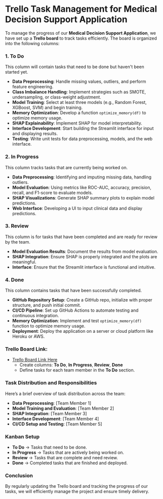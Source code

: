 # **Trello Task Management for Medical Decision Support Application**

To manage the progress of our **Medical Decision Support Application**, we have set up a **Trello board** to track tasks efficiently. The board is organized into the following columns:

### **1. To Do**
This column will contain tasks that need to be done but haven't been started yet.

- **Data Preprocessing**: Handle missing values, outliers, and perform feature engineering.
- **Class Imbalance Handling**: Implement strategies such as SMOTE, undersampling, or class-weight adjustment.
- **Model Training**: Select at least three models (e.g., Random Forest, XGBoost, SVM) and begin training.
- **Memory Optimization**: Develop a function `optimize_memory(df)` to optimize memory usage.
- **SHAP Explainability**: Implement SHAP for model interpretability.
- **Interface Development**: Start building the Streamlit interface for input and displaying results.
- **Testing**: Write unit tests for data preprocessing, models, and the web interface.

### **2. In Progress**
This column tracks tasks that are currently being worked on.

- **Data Preprocessing**: Identifying and imputing missing data, handling outliers.
- **Model Evaluation**: Using metrics like ROC-AUC, accuracy, precision, recall, and F1-score to evaluate models.
- **SHAP Visualizations**: Generate SHAP summary plots to explain model predictions.
- **Web Interface**: Developing a UI to input clinical data and display predictions.

### **3. Review**
This column is for tasks that have been completed and are ready for review by the team.

- **Model Evaluation Results**: Document the results from model evaluation.
- **SHAP Integration**: Ensure SHAP is properly integrated and the plots are meaningful.
- **Interface**: Ensure that the Streamlit interface is functional and intuitive.

### **4. Done**
This column contains tasks that have been successfully completed.

- **GitHub Repository Setup**: Create a GitHub repo, initialize with proper structure, and push initial commit.
- **CI/CD Pipeline**: Set up GitHub Actions to automate testing and continuous integration.
- **Memory Optimization**: Implement and test `optimize_memory(df)` function to optimize memory usage.
- **Deployment**: Deploy the application on a server or cloud platform like Heroku or AWS.

### **Trello Board Link**:
- [Trello Board Link Here](https://trello.com/)
  - Create columns: **To Do**, **In Progress**, **Review**, **Done**
  - Define tasks for each team member in the **To Do** section.

### **Task Distribution and Responsibilities**
Here’s a brief overview of task distribution across the team:

- **Data Preprocessing**: [Team Member 1]
- **Model Training and Evaluation**: [Team Member 2]
- **SHAP Integration**: [Team Member 3]
- **Interface Development**: [Team Member 4]
- **CI/CD Setup and Testing**: [Team Member 5]

### **Kanban Setup**
- **To Do** → Tasks that need to be done.
- **In Progress** → Tasks that are actively being worked on.
- **Review** → Tasks that are complete and need review.
- **Done** → Completed tasks that are finished and deployed.

### **Conclusion**
By regularly updating the Trello board and tracking the progress of our tasks, we will efficiently manage the project and ensure timely delivery.
